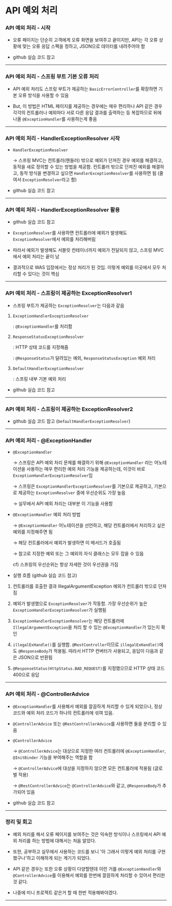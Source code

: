 # API 예외 처리

### API 예외 처리 - 시작

- 오류 페이지는 단순히 고객에게 오류 화면을 보여주고 끝이지만, API는 각 오류 상황에 맞는 오류 응답 스펙을 정하고, JSON으로 데이터를 내려주어야 함

- github 실습 코드 참고

---

### API 예외 처리 - 스프링 부트 기본 오류 처리

- API 예외 처리도 스프링 부트가 제공하는 `BasicErrorController`를 확장하면 기본 오류 방식을 사용할 수 있음

- But, 이 방법은 HTML 페이지를 제공하는 경우에는 매우 편리하나 API 같은 경우 각각의 컨트롤러나 예외마다 서로 다른 응답 결과를 출력하는 등 복잡하므로 뒤에 나올 `@ExceptionHandler`를 사용하는게 좋음

---

### API 예외 처리 - HandlerExceptionResolver 시작

- `HandlerExceptionResolver`

    → 스프링 MVC는 컨트롤러(핸들러) 밖으로 예외가 던져진 경우 예외를 해결하고, 동작을 새로 정의할 수 있는 방법을 제공함. 컨트롤러 밖으로 던져진 예외를 해결하고, 동작 방식을 변경하고 싶으면 `HandlerExceptionResolver`를 사용하면 됨 (줄여서 `ExceptionResolver`라고 함)

- github 실습 코드 참고

---

### API 예외 처리 - HandlerExceptionResolver 활용

- github 실습 코드 참고

- `ExceptionResolver`를 사용하면 컨트롤러에 예외가 발생해도 `ExceptionResolver`에서 예외를 처리해버림

- 따라서 예외가 발생해도 서블릿 컨테이너까지 예외가 전달되지 않고, 스프링 MVC에서 예외 처리는 끝이 남

- 결과적으로 WAS 입장에서는 정상 처리가 된 것임. 이렇게 예외를 이곳에서 모두 처리할 수 있다는 것이 핵심

---

### API 예외 처리 - 스프링이 제공하는 ExceptionResolver1

- 스프링 부트가 제공하는 `ExceptionResolver`는 다음과 같음

1. `ExceptionHandlerExceptionResolver`

     : `@ExceptionHandler`를 처리함

2. `ResponseStatusExceptionResolver`

     : HTTP 상태 코드를 지정해줌

     : `@ResponseStatus`가 달려있는 예외, `ResponseStatusException` 예외 처리

3. `DefaultHandlerExceptionResolver`

     : 스프링 내부 기본 예외 처리

- github 실습 코드 참고

---

### API 예외 처리 - 스프링이 제공하는 ExceptionResolver2

- github 실습 코드 참고 (`DefaultHandlerExceptionResolver`)

---

### API 예외 처리 - @ExceptionHandler

- `@ExceptionHandler`

    → 스프링은 API 예외 처리 문제를 해결하기 위해 `@ExceptionHandler` 라는 어노테이션을 사용하는 매우 편리한 예외 처리 기능을 제공하는데, 이것이 바로 `ExceptionHandlerExceptionResolver`임

    → 스프링은 `ExceptionHandlerExceptionResolver`를 기본으로 제공하고, 기본으로 제공하는 `ExceptionResolver` 중에 우선순위도 가장 높음

    → 실무에서 API 예외 처리는 대부분 이 기능을 사용함

- `@ExceptionHandler` 예외 처리 방법

    → `@ExceptionHandler` 어노테이션을 선언하고, 해당 컨트롤러에서 처리하고 싶은 예외를 지정해주면 됨

    → 해당 컨트롤러에서 예외가 발생하면 이 메서드가 호출됨

    → 참고로 지정한 예외 또는 그 예외의 자식 클래스는 모두 잡을 수 있음

    cf) 스프링의 우선순위는 항상 자세한 것이 우선권을 가짐

- 실행 흐름 (github 실습 코드 참고)

1. 컨트롤러를 호출한 결과 IllegalArgumentException 예외가 컨트롤러 밖으로 던져짐

2. 예외가 발생했으로 `ExceptionResolver`가 작동함. 가장 우선순위가 높은`ExceptionHandlerExceptionResolver`가 실행됨

3. `ExceptionHandlerExceptionResolver`는 해당 컨트롤러에 `IllegalArgumentException`을 처리
할 수 있는 `@ExceptionHandler`가 있는지 확인

4. `illegalExHandle()`를 실행함. `@RestController`이므로 `illegalExHandle()`에도
`@ResponseBody`가 적용됨. 따라서 HTTP 컨버터가 사용되고, 응답이 다음과 같은 JSON으로 반환됨

5. `@ResponseStatus(HttpStatus.BAD_REQUEST)`를 지정했으므로 HTTP 상태 코드 400으로 응답

---

### API 예외 처리 - @ControllerAdvice

- `@ExceptionHandler`를 사용해서 예외를 깔끔하게 처리할 수 있게 되었으나, 정상 코드와 예외 처리 코드가 하나의 컨트롤러에 섞여 있음.

- `@ControllerAdvice` 또는 `@RestControllerAdvice`를 사용하면 둘을 분리할 수 있음

- `@ControllerAdvice`

    → `@ControllerAdvice`는 대상으로 지정한 여러 컨트롤러에 `@ExceptionHandler`, `@InitBinder` 기능을 부여해주는 역할을 함

    → `@ControllerAdvice`에 대상을 지정하지 않으면 모든 컨트롤러에 적용됨 (글로벌 적용)

    → `@RestControllerAdvice`는 `@ControllerAdvice`와 같고, `@ResponseBody`가 추가되어 있음

- github 실습 코드 참고

---

### 정리 및 회고

- 예외 처리를 해서 오류 페이지를 보여주는 것은 익숙한 방식이나 스프링에서 API 예외 처리를 하는 방법에 대해서는 처음 알았다.

- 또한, 공부하고 실무에서 사용하는 코드를 보니 '아 그래서 이렇게 예외 처리를 구현했구나'하고 이해하게 되는 계기가 되었다.

- API 같은 경우는 또한 오류 상황이 다양할텐데 이런 거를 `@ExceptionHandler`와 `@ControllerAdvice`를 이용해서 예외를 한번에 깔끔하게 처리할 수 있어서 편리한 것 같다.

- 나중에 미니 프로젝트 같은거 할 때 한번 적용해봐야겠다.

---